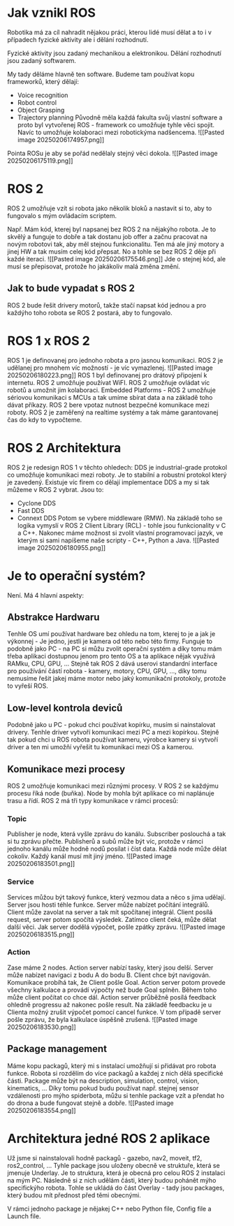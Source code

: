 # Jak vznikl ROS
Robotika má za cíl nahradit nějakou práci, kterou lidé musí dělat a to i v případech fyzické aktivity ale i dělání rozhodnutí.

Fyzické aktivity jsou zadaný mechanikou a elektronikou.
Dělání rozhodnutí jsou zadaný softwarem.

My tady děláme hlavně ten software. Budeme tam používat kopu frameworků, který dělají:
- Voice recognition
- Robot control
- Object Grasping
- Trajectory planning
Původně měla každá fakulta svůj vlastní software a proto byl vytvořenej ROS - framework co umožňuje tyhle věci spojit. Navíc to umožňuje kolaboraci mezi robotickýma nadšencema.
![[Pasted image 20250206174957.png]]

Pointa ROSu je aby se pořád nedělaly stejný věci dokola.
![[Pasted image 20250206175119.png]]

# ROS 2
ROS 2 umožňuje vzít si robota jako několik bloků a nastavit si to, aby to fungovalo s mým ovládacím scriptem.

Např. Mám kód, kterej byl napsanej bez ROS 2 na nějakýho robota. Je to skvělý a funguje to dobře a tak dostanu job offer a začnu pracovat na novým robotovi tak, aby měl stejnou funkcionalitu. Ten má ale jiný motory a jinej HW a tak musím celej kód přepsat.
No a tohle se bez ROS 2 děje při každé iteraci.
![[Pasted image 20250206175546.png]]
Jde o stejnej kód, ale musí se přepisovat, protože ho jakákoliv malá změna změní.

## Jak to bude vypadat s ROS 2
ROS 2 bude řešit drivery motorů, takže stačí napsat kód jednou a pro každýho toho robota se ROS 2 postará, aby to fungovalo.

# ROS 1 x ROS 2
ROS 1 je definovanej pro jednoho robota a pro jasnou komunikaci.
ROS 2 je udělanej pro mnohem víc možností - je víc vymazlenej.
![[Pasted image 20250206180223.png]]
ROS 1 byl definovanej pro drátový připojení k internetu. ROS 2 umožňuje používat WiFI.
ROS 2 umožňuje ovládat víc robotů a umožnit jim kolaboraci.
Embedded Platforms - ROS 2 umožňuje sériovou komunikaci s MCUs a tak umíme sbírat data a na základě toho dávat příkazy.
ROS 2 bere vpotaz nutnost bezpečné komunikace mezi roboty.
ROS 2 je zaměřený na realtime systémy a tak máme garantovanej čas do kdy to vypočteme.

# ROS 2 Architektura
ROS 2 je redesign ROS 1 v těchto ohledech:
DDS je industrial-grade protokol co umožňuje komunikaci mezi roboty. Je to stabilní a robustní protokol který je zavedený. Existuje víc firem co dělají implementace DDS a my si tak můžeme v ROS 2 vybrat. Jsou to:
- Cyclone DDS
- Fast DDS
- Connext DDS
Potom se vybere middleware (RMW).
Na základě toho se logika vymyslí v ROS 2 Client Library (RCL) - tohle jsou funkcionality v C a C++.
Nakonec máme možnost si zvolit vlastní programovací jazyk, ve kterým si sami napíšeme naše scripty - C++, Python a Java.
![[Pasted image 20250206180955.png]]

# Je to operační systém?
Není. Má 4 hlavní aspekty:
## Abstrakce Hardwaru
Tenhle OS umí používat hardware bez ohledu na tom, kterej to je a jak je výkonnej - Je jedno, jestli je kamera od této nebo této firmy.
Funguje to podobně jako PC - na PC si můžu zvolit operační systém a díky tomu mám třeba aplikaci dostupnou jenom pro tento OS a ta aplikace nějak využívá RAMku, CPU, GPU, ...
Stejně tak ROS 2 dává userovi standardní interface pro používání částí robota - kamery, motory, CPU, GPU, ..., díky tomu nemusíme řešit jakej máme motor nebo jaký komunikační protokoly, protože to vyřeší ROS.

## Low-level kontrola deviců
Podobně jako u PC - pokud chci používat kopírku, musím si nainstalovat drivery. Tenhle driver vytvoří komunikaci mezi PC a mezi kopírkou.
Stejně tak pokud chci u ROS robota používat kameru, výrobce kamery si vytvoří driver a ten mi umožňí vyřešit tu komunikaci mezi OS a kamerou.

## Komunikace mezi procesy
ROS 2 umožňuje komunikaci mezi různými procesy.
V ROS 2 se každýmu procesu říká node (buňka). Node by mohla být aplikace co mi naplánuje trasu a řídí.
ROS 2 má tři typy komunikace v rámci procesů:
### Topic
Publisher je node, která vyšle zprávu do kanálu.
Subscriber poslouchá a tak si tu zprávu přečte.
Publisherů a subů může být víc, protože v rámci jednoho kanálu může hodně nodů posílat i číst data. Každá node může dělat cokoliv.
Každý kanál musí mít jiný jméno.
![[Pasted image 20250206183501.png]]
### Service
Services můžou být takový funkce, který vezmou data a něco s jima udělají.
Server jsou hosti téhle funkce. Server může nabízet počítání integrálů.
Client může zavolat na server a tak mít spočítanej integrál.
Client posílá request, server potom spočítá výsledek. Zatímco client čeká, může dělat další věci. Jak server dodělá výpočet, pošle zpátky zprávu.
![[Pasted image 20250206183515.png]]
### Action
Zase máme 2 nodes. Action server nabízí tasky, který jsou delší.
Server může nabízet navigaci z bodu A do bodu B.
Client chce být navigován.
Komunikace probíhá tak, že Client pošle Goal. Action server potom provede všechny kalkulace a provádí výpočty než bude Goal splněn. Během toho může client počítat co chce dál. Action server průběžně posílá feedback ohledně progressu až nakonec pošle result.
Na základě feedbacku je u Clienta možný zrušit výpočet pomocí cancel funkce. V tom případě server pošle zprávu, že byla kalkulace úspěšně zrušená.
![[Pasted image 20250206183530.png]]

## Package management
Máme kopu packagů, který mi s instalací umožňují si přidávat pro robota funkce.
Robota si rozdělím do více packagů a každej z nich dělá specifické části. Package může být na description, simulation, control, vision, kinematics, ...
Díky tomu pokud budu používat např. stejnej sensor vzdálenosti pro mýho spiderbota, můžu si tenhle package vzít a přendat ho do drona a bude fungovat stejně a dobře.
![[Pasted image 20250206183554.png]]

# Architektura jedné ROS 2 aplikace
Už jsme si nainstalovali hodně packagů - gazebo, nav2, moveit, tf2, ros2_control, ...
Tyhle package jsou uloženy obecně ve struktuře, která se jmenuje Underlay. Je to struktura, která je obecná pro celou ROS 2 instalaci na mým PC.
Následně si z nich udělám části, který budou pohánět mýho specifickýho robota. Tohle se ukládá do část Overlay - tady jsou packages, který budou mít přednost před těmi obecnými.

V rámci jednoho package je nějakej C++ nebo Python file, Config file a Launch file.